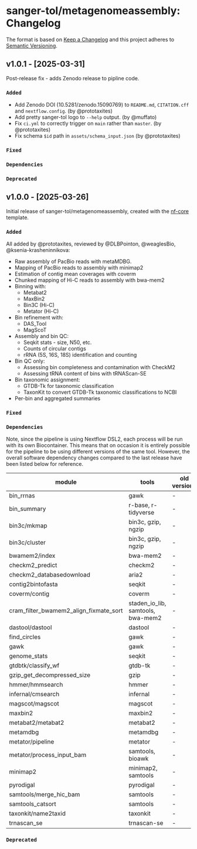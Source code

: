 # sanger-tol/metagenomeassembly: Changelog

The format is based on [Keep a Changelog](https://keepachangelog.com/en/1.0.0/)
and this project adheres to [Semantic Versioning](https://semver.org/spec/v2.0.0.html).

## v1.0.1 - [2025-03-31]

Post-release fix - adds Zenodo release to pipline code.

### `Added`

- Add Zenodo DOI (10.5281/zenodo.15090769) to `README.md`, `CITATION.cff` and `nextflow.config`. (by @prototaxites)
- Add pretty sanger-tol logo to `--help` output. (by @muffato)
- Fix `ci.yml` to correctly trigger on `main` rather than `master`. (by @prototaxites)
- Fix schema `$id` path in `assets/schema_input.json` (by @prototaxites)

### `Fixed`

### `Dependencies`

### `Deprecated`

## v1.0.0 - [2025-03-26]

Initial release of sanger-tol/metagenomeassembly, created with the [nf-core](https://nf-co.re/) template.

### `Added`

All added by @prototaxites, reviewed by @DLBPointon, @weaglesBio, @ksenia-krasheninnikova:

- Raw assembly of PacBio reads with metaMDBG.
- Mapping of PacBio reads to assembly with minimap2
- Estimation of contig mean coverages with coverm
- Chunked mapping of Hi-C reads to assembly with bwa-mem2
- Binning with:
  - Metabat2
  - MaxBin2
  - Bin3C (Hi-C)
  - Metator (Hi-C)
- Bin refinement with:
  - DAS_Tool
  - MagScoT
- Assembly and bin QC:
  - Seqkit stats - size, N50, etc.
  - Counts of circular contigs
  - rRNA (5S, 16S, 18S) identification and counting
- Bin QC only:
  - Assessing bin completeness and contamination with CheckM2
  - Assessing tRNA content of bins with tRNAScan-SE
- Bin taxonomic assignment:
  - GTDB-Tk for taxonomic classification
  - TaxonKit to convert GTDB-Tk taxonomic classifications to NCBI
- Per-bin and aggregated summaries

### `Fixed`

### `Dependencies`

Note, since the pipeline is using Nextflow DSL2, each process will be run with its own Biocontainer. This means that on occasion it is entirely possible for the pipeline to be using different versions of the same tool. However, the overall software dependency changes compared to the last release have been listed below for reference.

| module                                 | tools                             | old versions | new versions        |
| -------------------------------------- | --------------------------------- | ------------ | ------------------- |
| bin_rrnas                              | gawk                              | -            | 5.3.0               |
| bin_summary                            | r-base, r-tidyverse               | -            | 4.4.2, 2.0          |
| bin3c/mkmap                            | bin3c, gzip, ngzip                | -            | 0.3.3               |
| bin3c/cluster                          | bin3c, gzip, ngzip                | -            | 0.3.3, 1.9. 1.9     |
| bwamem2/index                          | bwa-mem2                          | -            | 2.2.1               |
| checkm2_predict                        | checkm2                           | -            | 1.0.2               |
| checkm2_databasedownload               | aria2                             | -            | 1.36.0              |
| contig2bintofasta                      | seqkit                            | -            | 2.9.0               |
| coverm/contig                          | coverm                            | -            | 0.7                 |
| cram_filter_bwamem2_align_fixmate_sort | staden_io_lib, samtools, bwa-mem2 | -            | 1.15.0, 1.21, 2.2.1 |
| dastool/dastool                        | dastool                           | -            | 1.1.7               |
| find_circles                           | gawk                              | -            | 5.3.0               |
| gawk                                   | gawk                              | -            | 5.3.0               |
| genome_stats                           | seqkit                            | -            | 2.9.0               |
| gtdbtk/classify_wf                     | gtdb-tk                           | -            | 2.4.0               |
| gzip_get_decompressed_size             | gzip                              | -            | 1.13                |
| hmmer/hmmsearch                        | hmmer                             | -            | 3.4                 |
| infernal/cmsearch                      | infernal                          | -            | 1.1.5               |
| magscot/magscot                        | magscot                           | -            | 1.1.0               |
| maxbin2                                | maxbin2                           | -            | 2.2.7               |
| metabat2/metabat2                      | metabat2                          | -            | 2.17                |
| metamdbg                               | metamdbg                          | -            | 1.1                 |
| metator/pipeline                       | metator                           | -            | 1.3.2               |
| metator/process_input_bam              | samtools, bioawk                  | -            | 1.21, 1.0           |
| minimap2                               | minimap2, samtools                | -            | 2.28, 1.21          |
| pyrodigal                              | pyrodigal                         | -            | 3.6.3               |
| samtools/merge_hic_bam                 | samtools                          | -            | 1.21                |
| samtools_catsort                       | samtools                          | -            | 1.21                |
| taxonkit/name2taxid                    | taxonkit                          | -            | 0.15.1              |
| trnascan_se                            | trnascan-se                       | -            | 2.0.12              |

### `Deprecated`
